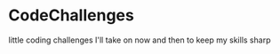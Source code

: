 CodeChallenges
==============

little coding challenges I'll take on now and then to keep my skills sharp
